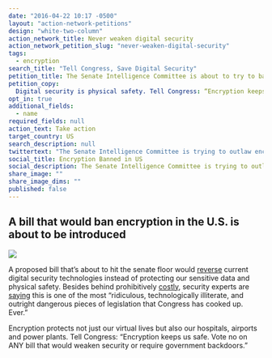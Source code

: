 ```yaml
---
date: "2016-04-22 10:17 -0500"
layout: "action-network-petitions"
design: "white-two-column"
action_network_title: Never weaken digital security
action_network_petition_slug: "never-weaken-digital-security"
tags: 
  - encryption
search_title: "Tell Congress, Save Digital Security"
petition_title: The Senate Intelligence Committee is about to try to ban encryption
petition_copy: 
  Digital security is physical safety. Tell Congress: “Encryption keeps us safe. Vote no on ANY bill that would weaken security or require government backdoors.”
opt_in: true
additional_fields: 
  - name
required_fields: null
action_text: Take action
target_country: US
search_description: null
twittertext: "The Senate Intelligence Committee is trying to outlaw encryption. Tell Congress, \"Digital security saves lives.\""
social_title: Encryption Banned in US
social_description: The Senate Intelligence Committee is trying to outlaw encryption. Tell Congress to vote NO on any bill that would weaken digital security.
share_image: ""
share_image_dims: ""
published: false
---
```

## A bill that would ban encryption in the U.S. is about to be introduced

![]({{site.baseurl}}/img/action-network/encryption.jpg)

A proposed bill that’s about to hit the senate floor would [reverse](http://recode.net/2016/04/14/the-tech-community-is-mobilizing-against-the-burr-feinstein-encryption-bill/) current digital security technologies instead of protecting our sensitive data and physical safety. Besides behind prohibitively [costly](http://recode.net/2016/04/14/the-tech-community-is-mobilizing-against-the-burr-feinstein-encryption-bill/), security experts are [saying](http://www.wired.com/2016/04/senates-draft-encryption-bill-privacy-nightmare/) this is one of the most “ridiculous, technologically illiterate, and outright dangerous pieces of legislation that Congress has cooked up. Ever.”

Encryption protects not just our virtual lives but also our hospitals, airports and power plants. Tell Congress: “Encryption keeps us safe. Vote no on ANY bill that would weaken security or require government backdoors.”
